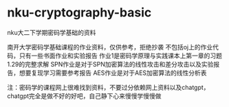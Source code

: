 # nku-cryptography-basic
nku大二下学期密码学基础的资料

南开大学密码学基础课程的作业资料，仅供参考，拒绝抄袭 
不包括oj上的作业代码，只有一些书面作业和实验报告 
作业1是密码学原理与实践课本上第一章的习题1.29的完整求解 
SPN作业是对于SPN加密算法的线性攻击和差分攻击以及实验报告，想要复现学习需要参考报告 
AES作业是对于AES加密算法的线性分析表

注：密码学的课程网上很难找到资料，不要过分依赖网上资料以及chatgpt，chatgpt完全是做不好的好吧，自己静下心来慢慢学慢慢做

